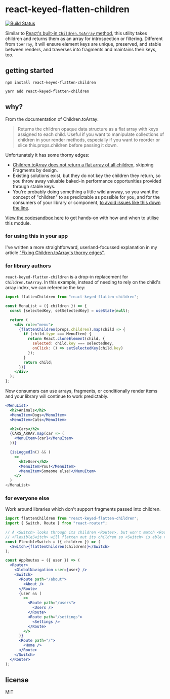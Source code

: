 # react-keyed-flatten-children

[![Build Status](https://travis-ci.org/grrowl/react-keyed-flatten-children.svg?branch=master)](https://travis-ci.org/grrowl/react-keyed-flatten-children)

Similar to [React's built-in `Children.toArray` method](https://reactjs.org/docs/react-api.html#reactchildrentoarray), this utility takes children and returns them as an array for introspection or filtering. Different from `toArray`, it will ensure element keys are unique, preserved, and stable between renders, and traverses into fragments and maintains their keys, too.

## getting started

```
npm install react-keyed-flatten-children
```

```
yarn add react-keyed-flatten-children
```

## why?

From the documentation of Children.toArray:

> Returns the children opaque data structure as a flat array with keys assigned to each child. Useful if you want to manipulate collections of children in your render methods, especially if you want to reorder or slice this.props.children before passing it down.

Unfortunately it has some thorny edges:

- [Children.toArray does not return a flat array of all children](https://github.com/facebook/react/issues/6889), skipping Fragments by design.
- Existing solutions exist, but they do not key the children they return, so you throw away valuable baked-in performance opportunities provided through stable keys.
- You're probably doing something a little wild anyway, so you want the concept of "children" to as predictable as possible for you, and for the consumers of your library or component, [to avoid issues like this down the line](https://github.com/ReactTraining/react-router/issues/5785#issuecomment-351067856).

[View the codesandbox here](https://codesandbox.io/s/react-keyed-flatten-children-example-yghsp) to get hands-on with how and when to utilise this module.

### for using this in your app

I've written a more straightforward, userland-focussed explanation in my article ["Fixing Children.toArray's thorny edges"](https://tommckenzie.dev/posts/react-keyed-flatten-children.html).

### for library authors

`react-keyed-flatten-children` is a drop-in replacement for `Children.toArray`. In this example, instead of needing to rely on the child's array index, we can reference the key:

```jsx
import flattenChildren from "react-keyed-flatten-children";

const MenuList = ({ children }) => {
  const [selectedKey, setSelectedKey] = useState(null);

  return (
    <div role="menu">
      {flattenChildren(props.children).map(child => {
        if (child.type === MenuItem) {
          return React.cloneElement(child, {
            selected: child.key === selectedKey,
            onClick: () => setSelectedKey(child.key)
          });
        }
        return child;
      })}
    </div>
  );
};
```

Now consumers can use arrays, fragments, or conditionally render items and your library will continue to work predictably.

```jsx
<MenuList>
  <h2>Animals</h2>
  <MenuItem>Dogs</MenuItem>
  <MenuItem>Cats</MenuItem>

  <h2>Cars</h2>
  {CARS_ARRAY.map(car => (
    <MenuItem>{car}</MenuItem>
  ))}

  {isLoggedIn() && (
    <>
      <h2>User</h2>
      <MenuItem>You!</MenuItem>
      <MenuItem>Someone else!</MenuItem>
    </>
  )
</MenuList>
```

### for everyone else

Work around libraries which don't support fragments passed into children.

```jsx
import flattenChildren from "react-keyed-flatten-children";
import { Switch, Route } from "react-router";

// A <Switch> looks through its children <Routes>, but won't match <Routes> within fragments.
// <FlexibleSwitch> will flatten out its children so <Switch> is able to see all children.
const FlexibleSwitch = ({ children }) => (
  <Switch>{flattenChildren(children)}</Switch>
);

const AppRoutes = ({ user }) => (
  <Router>
    <GlobalNavigation user={user} />
    <Switch>
      <Route path="/about">
        <About />
      </Route>
      {user && (
        <>
          <Route path="/users">
            <Users />
          </Route>
          <Route path="/settings">
            <Settings />
          </Route>
        </>
      )}
      <Route path="/">
        <Home />
      </Route>
    </Switch>
  </Router>
);
```

## license

MIT
